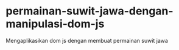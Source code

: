 # permainan-suwit-jawa-dengan-manipulasi-dom-js
Mengaplikasikan dom js dengan membuat permainan suwit jawa
